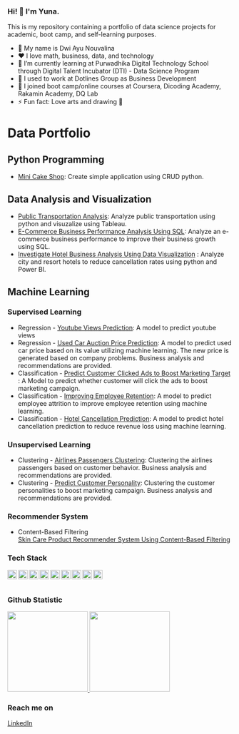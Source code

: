 ### Hi! 👋 I'm Yuna.

This is my repository containing a portfolio of data science projects for academic, boot camp, and self-learning purposes.


- 👧 My name is Dwi Ayu Nouvalina
- ❤️ I love math, business, data, and technology
- 🌱 I’m currently learning at Purwadhika Digital Technology School through Digital Talent Incubator (DTI) - Data Science Program
- 🏢 I used to work at Dotlines Group as Business Development
- 🏫 I joined boot camp/online courses at Coursera, Dicoding Academy, Rakamin Academy, DQ Lab
- ⚡ Fun fact: Love arts and drawing 🎨


# Data Portfolio  

## Python Programming  
 - [Mini Cake Shop](https://github.com/Yunanouv/Mini-App-CRUD): Create simple application using CRUD python.
   
## Data Analysis and Visualization
 - [Public Transportation Analysis](https://github.com/Yunanouv/Public-Transportation-Analysis): Analyze public transportation using python and visuzalize using Tableau.    
 - [E-Commerce Business Performance Analysis Using SQL](https://github.com/Yunanouv/ECommerce-Business-Performance-Analysis): Analyze an e-commerce business performance to improve their business growth using SQL.  
 - [Investigate Hotel Business Analysis Using Data Visualization](https://github.com/Yunanouv/Hotel-Business-Analysis) : Analyze city and resort hotels to reduce cancellation rates using python and Power BI.
   
## Machine Learning
### Supervised Learning
- Regression - [Youtube Views Prediction](https://github.com/Yunanouv/Youtube-Views-Prediction): A model to predict youtube views
- Regression - [Used Car Auction Price Prediction](https://github.com/Yunanouv/Used-Car-Price-Prediction):  A model to predict used car price based on its value utilizing machine learning. The new price is generated based on company problems. Business analysis and recommendations are provided.
- Classification - [Predict Customer Clicked Ads to Boost Marketing Target](https://github.com/Yunanouv/Predict-Customer-Clicked-Ads-to-Boost-Marketing) : A Model to predict whether customer will click the ads to boost marketing campaign.
- Classification - [Improving Employee Retention](https://github.com/Yunanouv/Improving-Employee-Retention): A model to predict employee attrition to improve employee retention using machine learning.
- Classification - [Hotel Cancellation Prediction](https://github.com/Yunanouv/Hotel-Cancellation-Prediction): A model to predict hotel cancellation prediction to reduce revenue loss using machine learning.
    
### Unsupervised Learning
- Clustering - [Airlines Passengers Clustering](https://github.com/Yunanouv/Airlines-Passengers-Clustering): Clustering the airlines passengers based on customer behavior. Business analysis and recommendations are provided.
- Clustering - [Predict Customer Personality](https://github.com/Yunanouv/Predict-Customer-Personality): Clustering the customer personalities to boost marketing campaign. Business analysis and recommendations are provided.

### Recommender System 
  - Content-Based Filtering  
[Skin Care Product Recommender System Using Content-Based Filtering](https://github.com/Yunanouv/Skin-Care-Recommender-System)



### Tech Stack
  <a href="#"><img align="left" alt="MySQL" title="MySQL" width="21px" src="https://seeklogo.com/images/M/MySQL-logo-F6FF285A58-seeklogo.com.png" /></a>
  <a href="https://www.postgresql.org/"><img align="left" alt="PostgreSQL" title="PostgreSQL" width="21px" src="https://seeklogo.com/images/P/postgresql-logo-5309879B58-seeklogo.com.png" /></a>
  <a href="https://python.org/"><img align="left" alt="Python" title="Python" width="21px" src="https://seeklogo.com/images/P/python-logo-C50EED1930-seeklogo.com.png" /></a>
  <a href="https://r-project.org/"><img align="left" alt="R" title="R Programming" width="21px" src="https://upload.wikimedia.org/wikipedia/commons/thumb/1/1b/R_logo.svg/1280px-R_logo.svg.png" /></a>
  <a href="https://jupyter.org/"><img align="left" alt="Jupyter" title="Jupyter" width="21px" src="https://seeklogo.com/images/J/jupyter-logo-A91705F539-seeklogo.com.png" /></a>
  <a href="https://tensorflow.org/"><img align="left" alt="TensorFlow" title="TensorFlow" width="21px" src="https://seeklogo.com/images/T/tensorflow-logo-C69AEAC9D0-seeklogo.com.png" /></a>
  <a href="https://scikit-learn.org/"><img align="left" alt="Scikit-Learn" title="Scikit-Learn" width="21px" src="https://seeklogo.com/images/S/scikit-learn-logo-8766D07E2E-seeklogo.com.png" /></a>
  <a href="https://heroku.com/"><img align="left" alt="Heroku" title="Heroku" width="21px" src="https://seeklogo.com/images/H/heroku-logo-B774A78667-seeklogo.com.png" /></a>
  <a href="https://streamlit.io/"><img align="left" alt="Streamlit" title="Streamlit" width="21px" src="https://seeklogo.com/images/S/streamlit-logo-1A3B208AE4-seeklogo.com.png" /></a>
  <br>
  <br>
  
### Github Statistic
<p align="left">
<a href="https://github.com/Yunanouv">
  <img height="180em" src="https://github-readme-stats-eight-theta.vercel.app/api?username=Yunanouv&show_icons=true&theme=algolia&include_all_commits=true&count_private=true"/>
  <img height="180em" src="https://github-readme-stats-eight-theta.vercel.app/api/top-langs/?username=Yunanouv&layout=compact&langs_count=8&theme=omni"/>
</a>
</p>

### Reach me on
 <a href="https://www.linkedin.com/in/dwi-ayu-nouvalina/">LinkedIn</a>

